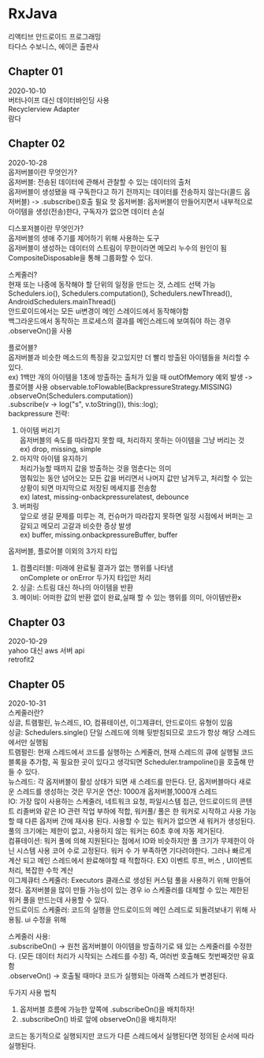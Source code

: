 # RxJava
리액티브 안드로이드 프로그래밍  
타다스 수보니스, 에이콘 출판사  

## Chapter 01  
2020-10-10  
버터나이프 대신 데이터바인딩 사용  
Recyclerview Adapter  
람다  

## Chapter 02  
2020-10-28  
옵저버블이란 무엇인가?  
옵저버블: 전송된 데이터에 관해서 관찰할 수 있는 데이터의 출처  
옵저버블이 생성됐을 때 구독한다고 하기 전까지는 데이터를 전송하지 않는다(콜드 옵저버블) -> .subscribe()호출 필요 
핫 옵저버블: 옵저버블이 만들어지면서 내부적으로 아이템을 생성(전송)한다, 구독자가 없으면 데이터 손실  

디스포저블이란 무엇인가?  
옵저버블의 생애 주기를 제어하기 위해 사용하는 도구  
옵저버블이 생성하는 데이터의 스트림이 무한이라면 메모리 누수의 원인이 됨  
CompositeDisposable을 통해 그룹화할 수 있다.  

스케줄러?  
현재 또는 나중에 동작해야 할 단위의 일정을 만드는 것, 스레드 선택 가능  
Schedulers.io(), Schedulers.computation(), Schedulers.newThread(), AndroidSchedulers.mainThread()  
안드로이드에서는 모든 ui변경이 메인 스레이드에서 동작해야함  
백그라운드에서 동작하는 프로세스의 결과를 메인스레드에 보여줘야 하는 경우 .observeOn()을 사용  

플로어블?  
옵저버블과 비슷한 메소드의 특징을 갖고있지만 더 빨리 방출된 아이템들을 처리할 수 있다.  
ex) 1백만 개의 아이템을 1초에 방출하는 출처가 있을 때 outOfMemory 예외 발생 -> 플로어블 사용
observable.toFlowable(BackpressureStrategy.MISSING)  
          .observeOn(Schedulers.computation))  
          .subscribe(v -> log("s", v.toString()), this::log);  
backpressure 전략:  
1. 아이템 버리기  
옵저버블의 속도를 따라잡지 못할 때, 처리하지 못하는 아이템을 그냥 버리는 것  
ex) drop, missing, simple  
2. 마지막 아이템 유지하기  
처리가능할 때까지 값을 방출하는 것을 멈춘다는 의미  
멈춰있는 동안 넘어오는 모든 값을 버리면서 나머지 값만 남겨두고, 처리할 수 있는 상황이 되면 마지막으로 저장된 메세지를 전송함  
ex) latest, missing-onbackpressurelatest, debounce  
3. 버퍼링  
앞으로 생길 문제를 미루는 격, 컨슈머가 따라잡지 못하면 일정 시점에서 버퍼는 고갈되고 메모리 고갈과 비슷한 증상 발생  
ex) buffer, missing.onbackpressureBuffer, buffer  

옵저버블, 플로어블 이외의 3가지 타입  
1. 컴플리터블: 미래에 완료될 결과가 없는 행위를 나타냄  
onComplete or onError 두가지 타입만 처리  
2. 싱글: 스트림 대신 하나의 아이템을 반환  
3. 메이비: 어떠한 값의 반환 없이 완료,실패 할 수 있는 행위를 의미, 아이템반환x  


## Chapter 03  
2020-10-29  
yahoo 대신 aws 서버 api  
retrofit2  

## Chapter 05  
2020-10-31  
스케줄러란?  
싱글, 트램펄린, 뉴스레드, IO, 컴퓨테이션, 이그제큐터, 안드로이드 유형이 있음  
싱글: Schedulers.single() 단일 스레드에 의해 뒷받침되므로 코드가 항상 해당 스레드에서만 실행됨  
트램펄린: 현재 스레드에서 코드를 실행하는 스케줄러, 현재 스레드의 큐에 실행될 코드 블록을 추가함, 꼭 필요한 곳이 있다고 생각되면 Scheduler.trampoline()을 호출해 만들 수 있다.  
뉴스레드: 각 옵저버블이 활성 상태가 되면 새 스레드를 만든다. 단, 옵저버블마다 새로운 스레드를 생성하는 것은 무거운 연산: 1000개 옵저버블,1000개 스레드  
IO: 가장 많이 사용하는 스케줄러, 네트워크 요청, 파일시스템 접근, 안드로이드의 콘텐트 리졸버와 같은 IO 관련 작업 부하에 적합, 워커풀/ 풀은 한 워커로 시작하고 사용 가능할 때 다른 옵저버 간에 재사용 된다. 사용할 수 있는 워커가 없으면 새 워커가 생성된다. 풀의 크기에는 제한이 없고, 사용하지 않는 워커는 60초 후에 자동 제거된다.   
컴퓨테이션: 워커 풀에 의해 지원된다는 점에서 IO와 비슷하지만 풀 크기가 무제한이 아닌 시스템 사용 코어 수로 고정된다. 워커 수 가 부족하면 기다려야한다. 그러나 빠르게 계산 되고 메인 스레드에서 완료해야할 때 적합하다. EX) 이벤트 루프, 버스 , UI이벤트 처리, 복잡한 수학 계산  
이그제큐터 스케줄러: Executors 클래스로 생성된 커스텀 풀을 사용하기 위해 만들어졌다. 옵저버블을 많이 만들 가능성이 있는 경우 io 스케줄러를 대체할 수 있는 제한된 워커 풀을 만드는데 사용할 수 있다.  
안드로이드 스케줄러: 코드의 실행을 안드로이드의 메인 스레드로 되돌려보내기 위해 사용됨. ui 수정을 위해  

스케줄러 사용:  
.subscribeOn() -> 원천 옵저버블이 아이템을 방출하기로 돼 있는 스케줄러를 수정한다. (모든 데이터 처리가 시작되는 스레드를 수정) 즉, 여러번 호출해도 첫번째것만 유효함  
.observeOn() -> 호출될 때마다 코드가 실행되는 아래쪽 스레드가 변경된다.  

두가지 사용 법칙  
1. 옵저버블 흐름에 가능한 앞쪽에 .subscribeOn()을 배치하자!  
2. .subscribeOn() 바로 앞에 observeOn()을 배치하자!  

코드는 동기적으로 실행되지만 코드가 다른 스레드에서 실행된다면 정의된 순서에 따라 실행된다.  


